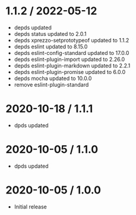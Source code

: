 1.1.2 / 2022-05-12
==================

  * depds updated
  * depds status updated to 2.0.1
  * depds xprezzo-setprototypeof updated to 1.1.2
  * depds eslint updated to 8.15.0
  * depds eslint-config-standard updated to 17.0.0
  * depds eslint-plugin-import updated to 2.26.0
  * depds eslint-plugin-markdown updated to 2.2.1
  * depds eslint-plugin-promise updated to 6.0.0
  * depds mocha updated to 10.0.0
  * remove eslint-plugin-standard

2020-10-18 / 1.1.1
==================

  * dpds updated

2020-10-05 / 1.1.0
==================

  * dpds updated

2020-10-05 / 1.0.0
==================

  * Initial release
